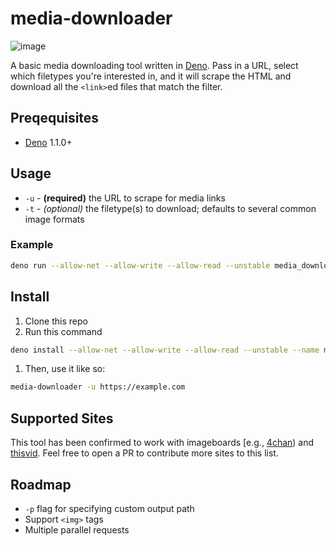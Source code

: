 # media-downloader

![image](https://user-images.githubusercontent.com/16504501/85108368-937d2e00-b24a-11ea-8fe7-b91245ba0539.png)

A basic media downloading tool written in [Deno](https://deno.land). Pass in a URL, select which filetypes you're interested in, and it will scrape the HTML and download all the `<link>`ed files that match the filter.

## Preqequisites

* [Deno](https://deno.land) 1.1.0+

## Usage

- `-u` - **(required)** the URL to scrape for media links
- `-t` - *(optional)* the filetype(s) to download; defaults to several common image formats

### Example

```sh
deno run --allow-net --allow-write --allow-read --unstable media_downloader.ts -t jpg -t png -u https://dribbble.com/shots
```

## Install
1. Clone this repo
1. Run this command
```sh
deno install --allow-net --allow-write --allow-read --unstable --name media-downloader main.ts
```
1. Then, use it like so:
```sh
media-downloader -u https://example.com
```

## Supported Sites

This tool has been confirmed to work with imageboards [e.g., [4chan](https://4chan.org)) and [thisvid](https://thisvid.space). Feel free to open a PR to contribute more sites to this list.

## Roadmap

- `-p` flag for specifying custom output path
- Support `<img>` tags
- Multiple parallel requests
